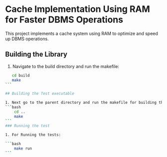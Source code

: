 # Cache Implementation Using RAM for Faster DBMS Operations

This project implements a cache system using RAM to optimize and speed up DBMS operations.

## Building the Library

1. Navigate to the build directory and run the makefile:
   
````bash
   cd build
   make
```

## Building the Test executable

1. Next go to the parent directory and run the makefile for building the test executable:
```bash
    cd ..
    make
```
### Running the test

1. For Running the tests:
    
```bash
    make run
```